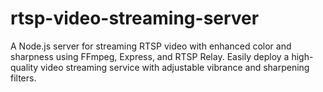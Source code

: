 # rtsp-video-streaming-server
A Node.js server for streaming RTSP video with enhanced color and sharpness using FFmpeg, Express, and RTSP Relay. Easily deploy a high-quality video streaming service with adjustable vibrance and sharpening filters.
